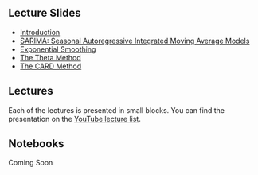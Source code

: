 <!--
.. title: Advanced Financial Econometrics: Forecasting
.. hidetitle: true
.. slug: advanced-financial-econometrics-forecasting
.. date: 2020-05-04 08:29:39 UTC+01:00
.. tags: mfe, econometrics
.. category: teaching 
.. link: 
.. description: A course introducing some modern methods to produce forecasts in the context of the M4 competition
.. type: text
.. jumbotron: Advanced Econometrics
.. jumbotron_text: Material from the Trinity Term 2020 Advanced Econometrics Elective.
.. jumbotron_color: #ffcc00
-->

## Lecture Slides

* [Introduction](/files/teaching/mfe/advanced-financial-econometrics-2020/intro.pdf)
* [SARIMA: Seasonal Autoregressive Integrated Moving Average Models](/files/teaching/mfe/advanced-financial-econometrics-2020/sarima.pdf)
* [Exponential Smoothing](/files/teaching/mfe/advanced-financial-econometrics-2020/es.pdf)
* [The Theta Method](/files/teaching/mfe/advanced-financial-econometrics-2020/theta.pdf)
* [The CARD Method](/files/teaching/mfe/advanced-financial-econometrics-2020/card.pdf)

## Lectures

Each of the lectures is presented in small blocks. You can find the presentation
on the [YouTube lecture list](https://www.youtube.com/playlist?list=PLVR_rJLcetzmES8tqjgqlQw1Vx2IKMVot).


## Notebooks

Coming Soon

